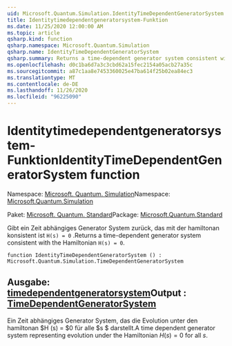 ```yaml
---
uid: Microsoft.Quantum.Simulation.IdentityTimeDependentGeneratorSystem
title: Identitytimedependentgeneratorsystem-Funktion
ms.date: 11/25/2020 12:00:00 AM
ms.topic: article
qsharp.kind: function
qsharp.namespace: Microsoft.Quantum.Simulation
qsharp.name: IdentityTimeDependentGeneratorSystem
qsharp.summary: Returns a time-dependent generator system consistent with the Hamiltonian `H(s) = 0`.
ms.openlocfilehash: d0c1ba6d7a3c3cbd62a15fec2154a05acb27a35c
ms.sourcegitcommit: a87c1aa8e7453360025e47ba614f25b02ea84ec3
ms.translationtype: MT
ms.contentlocale: de-DE
ms.lasthandoff: 11/26/2020
ms.locfileid: "96225090"
---
```

# <a name="identitytimedependentgeneratorsystem-function"></a><span data-ttu-id="1ea1f-102">Identitytimedependentgeneratorsystem-Funktion</span><span class="sxs-lookup"><span data-stu-id="1ea1f-102">IdentityTimeDependentGeneratorSystem function</span></span>

<span data-ttu-id="1ea1f-103">Namespace: [Microsoft. Quantum. Simulation](xref:Microsoft.Quantum.Simulation)</span><span class="sxs-lookup"><span data-stu-id="1ea1f-103">Namespace: [Microsoft.Quantum.Simulation](xref:Microsoft.Quantum.Simulation)</span></span>

<span data-ttu-id="1ea1f-104">Paket: [Microsoft. Quantum. Standard](https://nuget.org/packages/Microsoft.Quantum.Standard)</span><span class="sxs-lookup"><span data-stu-id="1ea1f-104">Package: [Microsoft.Quantum.Standard](https://nuget.org/packages/Microsoft.Quantum.Standard)</span></span>


<span data-ttu-id="1ea1f-105">Gibt ein Zeit abhängiges Generator System zurück, das mit der hamiltonan konsistent ist `H(s) = 0` .</span><span class="sxs-lookup"><span data-stu-id="1ea1f-105">Returns a time-dependent generator system consistent with the Hamiltonian `H(s) = 0`.</span></span>

```qsharp
function IdentityTimeDependentGeneratorSystem () : Microsoft.Quantum.Simulation.TimeDependentGeneratorSystem
```


## <a name="output--timedependentgeneratorsystem"></a><span data-ttu-id="1ea1f-106">Ausgabe: [timedependentgeneratorsystem](xref:Microsoft.Quantum.Simulation.TimeDependentGeneratorSystem)</span><span class="sxs-lookup"><span data-stu-id="1ea1f-106">Output : [TimeDependentGeneratorSystem](xref:Microsoft.Quantum.Simulation.TimeDependentGeneratorSystem)</span></span>

<span data-ttu-id="1ea1f-107">Ein Zeit abhängiges Generator System, das die Evolution unter den hamiltonan $H (s) = $0 für alle $s $ darstellt.</span><span class="sxs-lookup"><span data-stu-id="1ea1f-107">A time dependent generator system representing evolution under the Hamiltonian $H(s) = 0$ for all $s$.</span></span>